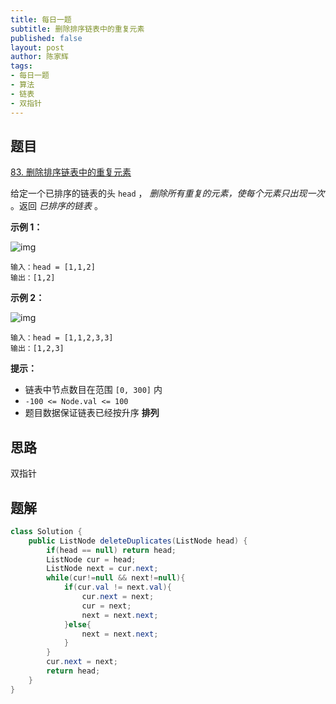 ```yaml
---
title: 每日一题
subtitle: 删除排序链表中的重复元素
published: false
layout: post
author: 陈家辉
tags:
- 每日一题
- 算法
- 链表
- 双指针
---
```


## 题目

[83. 删除排序链表中的重复元素](https://leetcode.cn/problems/remove-duplicates-from-sorted-list/)

给定一个已排序的链表的头 `head` ， *删除所有重复的元素，使每个元素只出现一次* 。返回 *已排序的链表* 。

 

**示例 1：**

![img](https://assets.leetcode.com/uploads/2021/01/04/list1.jpg)

```
输入：head = [1,1,2]
输出：[1,2]
```

**示例 2：**

![img](https://assets.leetcode.com/uploads/2021/01/04/list2.jpg)

```
输入：head = [1,1,2,3,3]
输出：[1,2,3]
```

 

**提示：**

- 链表中节点数目在范围 `[0, 300]` 内
- `-100 <= Node.val <= 100`
- 题目数据保证链表已经按升序 **排列**

## 思路

双指针

## 题解

```java
class Solution {
    public ListNode deleteDuplicates(ListNode head) {
        if(head == null) return head;
        ListNode cur = head;
        ListNode next = cur.next;
        while(cur!=null && next!=null){
            if(cur.val != next.val){
                cur.next = next;
                cur = next;
                next = next.next;
            }else{
                next = next.next;
            }
        }
        cur.next = next;
        return head;
    }
}
```

